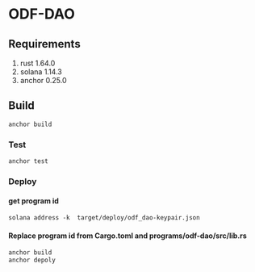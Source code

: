# ODF-DAO

## Requirements

1. rust 1.64.0
2. solana 1.14.3
3. anchor 0.25.0

## Build

```bash=
anchor build
```

### Test

```bash=
anchor test
```

### Deploy

#### get program id

```bash=
solana address -k  target/deploy/odf_dao-keypair.json
```

#### Replace program id from Cargo.toml and programs/odf-dao/src/lib.rs

```bash
anchor build
anchor depoly
```
